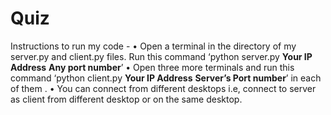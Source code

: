 # Quiz
Instructions to run my code -
    • Open a terminal in the directory of my server.py and client.py files. Run this command ‘python server.py **Your IP Address** **Any port number**’
    • Open three more terminals and run this command ‘python client.py **Your IP Address** **Server’s Port number**’ in each of them .
    • You can connect from different desktops i.e, connect to server as client from different desktop or on the same desktop.
